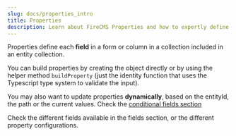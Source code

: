 ```yaml
---
slug: docs/properties_intro
title: Properties
description: Learn about FireCMS Properties and how to expertly define fields for forms and collection columns within your entity collections. Utilize the flexible `buildProperty` helper for TypeScript validation or create properties directly to fit your custom requirements. Discover dynamic property updates based on entity IDs, paths, or current values, ensuring your CMS fields adapt to your real-time data needs. Delve into conditional fields for tailored content management solutions, enhancing the functionality and user experience of your FireCMS setup. Whether dealing with text, numbers, or bespoke data types, master the art of property definition with FireCMS Properties.
---
```


Properties define each **field** in a form or column in a collection included in an
entity collection. 

You can build properties by creating the object directly or by
using the helper method `buildProperty` (just the identity function that uses
the Typescript type system to validate the input).

You may also want to update properties **dynamically**, based on the entityId, the
path or the current values. Check
the [conditional fields section](conditional_fields)

Check the different fields available in the fields section, or the
different property configurations.
